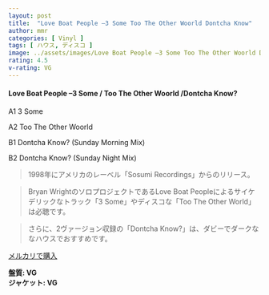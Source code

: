 ```yaml
---
layout: post
title:  "Love Boat People –3 Some Too The Other Woorld Dontcha Know"
author: mmr
categories: [ Vinyl ]
tags: [ ハウス, ディスコ ]
image: ../assets/images/Love Boat People –3 Some Too The Other Woorld Dontcha Know.jpg
rating: 4.5
v-rating: VG
---
```


#### Love Boat People –3 Some / Too The Other Woorld /Dontcha Know?

A1  3 Some

A2  Too The Other Woorld

B1  Dontcha Know? (Sunday Morning Mix)

B2  Dontcha Know? (Sunday Night Mix)

> 1998年にアメリカのレーベル「Sosumi Recordings」からのリリース。

> Bryan WrightのソロプロジェクトであるLove Boat Peopleによるサイケデリックなトラック「3 Some」やディスコな「Too The Other World」は必聴です。

> さらに、2ヴァージョン収録の「Dontcha Know?」は、ダビーでダークななハウスでおすすめです。


[メルカリで購入](https://jp.mercari.com/item/m66742679105)


<div class="mt-4 mb-4 d-flex align-items-center">
<strong class="mr-1">盤質: VG</strong>
</div>
<div class="mt-4 mb-4 d-flex align-items-center">
<strong class="mr-1">ジャケット: VG</strong>
</div>
